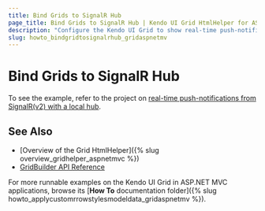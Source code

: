 ```yaml
---
title: Bind Grids to SignalR Hub
page_title: Bind Grids to SignalR Hub | Kendo UI Grid HtmlHelper for ASP.NET MVC for ASP.NET MVC
description: "Configure the Kendo UI Grid to show real-time push-notifications from SignalR(v2) with local hub."
slug: howto_bindgridtosignalrhub_gridaspnetmv
---
```


# Bind Grids to SignalR Hub

To see the example, refer to the project on [real-time push-notifications from SignalR(v2) with a local hub](https://github.com/telerik/ui-for-aspnet-mvc-examples/tree/master/grid/signalR-bound-grid).

## See Also

* [Overview of the Grid HtmlHelper]({% slug overview_gridhelper_aspnetmvc %})
* [GridBuilder API Reference](http://docs.telerik.com/aspnet-mvc/api/Kendo.Mvc.UI.Fluent/GridBuilder)

For more runnable examples on the Kendo UI Grid in ASP.NET MVC applications, browse its [**How To** documentation folder]({% slug howto_applycustomrrowstylesmodeldata_gridaspnetmv %}).
